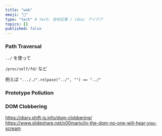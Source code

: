```yaml
---
title: "web"
emoji: "🦔"
type: "tech" # tech: 技術記事 / idea: アイデア
topics: []
published: false
---
```






### Path Traversal
`../` を使って

`/proc/self/fd/` など

例えば `"..././".relpace("../", "") == "../"`

### Prototype Pollution

### DOM Clobbering
https://diary.shift-js.info/dom-clobbering/
https://www.slideshare.net/x00mario/in-the-dom-no-one-will-hear-you-scream